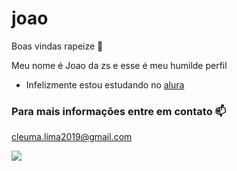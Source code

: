 # joao

Boas vindas rapeize 👋

Meu nome é Joao da zs e esse é meu humilde perfil

- Infelizmente estou estudando no [alura](https://www.alura.com.br)

### Para mais informações entre em contato 📫 ###

cleuma.lima2019@gmail.com

  ![](https://media1.tenor.com/m/A8J2zB4PPLsAAAAd/crying-baby-lebron-james-johnhackerla.gif)
